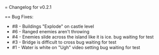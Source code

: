 = Changelog for v0.2.1

== Bug Fixes:

* #8 - Buildings "Explode" on castle level
* #6 - Ranged enemies aren't throwing
* #4 - Enemies slide across the island like it is ice. bug waiting for test
* #3 - Bridge is difficult to cross bug waiting for test
* #1 - Water is white on "Ugh" video setting bug waiting for test
